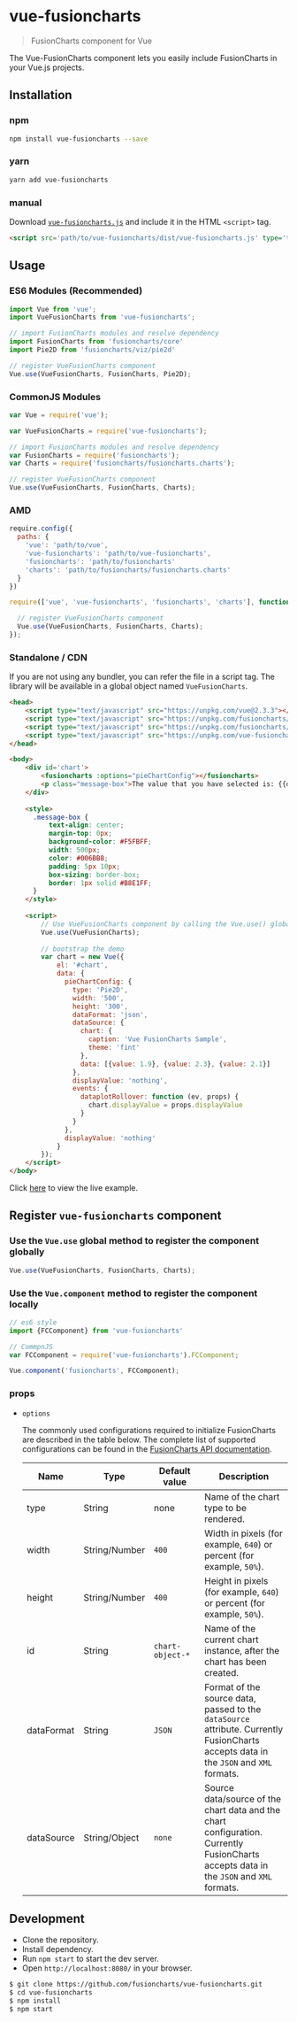 # vue-fusioncharts

> FusionCharts component for Vue

The Vue-FusionCharts component lets you easily include FusionCharts in your Vue.js projects.

## Installation

### npm

```bash
npm install vue-fusioncharts --save
```

### yarn

```bash
yarn add vue-fusioncharts
```

### manual

Download [`vue-fusioncharts.js`](https://github.com/fusioncharts/vue-fusioncharts/blob/master/dist/vue-fusioncharts.js) and include it in the HTML `<script>` tag.

```html
<script src='path/to/vue-fusioncharts/dist/vue-fusioncharts.js' type='text/javascript'></script>
```

## Usage

### ES6 Modules (Recommended)

```js
import Vue from 'vue';
import VueFusionCharts from 'vue-fusioncharts';

// import FusionCharts modules and resolve dependency
import FusionCharts from 'fusioncharts/core'
import Pie2D from 'fusioncharts/viz/pie2d'

// register VueFusionCharts component
Vue.use(VueFusionCharts, FusionCharts, Pie2D);
```

### CommonJS Modules

```js
var Vue = require('vue');

var VueFusionCharts = require('vue-fusioncharts');

// import FusionCharts modules and resolve dependency
var FusionCharts = require('fusioncharts');
var Charts = require('fusioncharts/fusioncharts.charts');

// register VueFusionCharts component
Vue.use(VueFusionCharts, FusionCharts, Charts);
```


### AMD

```js
require.config({
  paths: {
    'vue': 'path/to/vue',
    'vue-fusioncharts': 'path/to/vue-fusioncharts',
    'fusioncharts': 'path/to/fusioncharts'
    'charts': 'path/to/fusioncharts/fusioncharts.charts'
  }
})

require(['vue', 'vue-fusioncharts', 'fusioncharts', 'charts'], function (Vue, VueFusionCharts, FusionCharts, Charts) {

  // register VueFusionCharts component
  Vue.use(VueFusionCharts, FusionCharts, Charts);
});
```

### Standalone / CDN
If you are not using any bundler, you can refer the file in a script tag. The library will be available in a global object named `VueFusionCharts`.


```html
<head>
    <script type="text/javascript" src="https://unpkg.com/vue@2.3.3"></script>
    <script type="text/javascript" src="https://unpkg.com/fusioncharts/fusioncharts.js"></script>
    <script type="text/javascript" src="https://unpkg.com/fusioncharts/fusioncharts.charts.js"></script>
    <script type="text/javascript" src="https://unpkg.com/vue-fusioncharts/dist/vue-fusioncharts.min.js"></script>
</head>

<body>
    <div id='chart'>
        <fusioncharts :options="pieChartConfig"></fusioncharts>
        <p class="message-box">The value that you have selected is: {{displayValue}} </p>
    </div>
    
    <style>
      .message-box {
          text-align: center;
          margin-top: 0px;
          background-color: #F5FBFF;
          width: 500px;
          color: #006BB8;
          padding: 5px 10px;
          box-sizing: border-box;
          border: 1px solid #B8E1FF;
      }
    </style>
    
    <script>
        // Use VueFusionCharts component by calling the Vue.use() global method:
        Vue.use(VueFusionCharts);
        
        // bootstrap the demo
        var chart = new Vue({
            el: '#chart',
            data: {
              pieChartConfig: {
                type: 'Pie2D',
                width: '500',
                height: '300',
                dataFormat: 'json',
                dataSource: {
                  chart: {
                    caption: 'Vue FusionCharts Sample',
                    theme: 'fint'
                  },
                  data: [{value: 1.9}, {value: 2.3}, {value: 2.1}]
                },
                displayValue: 'nothing',
                events: {
                  dataplotRollover: function (ev, props) {
                    chart.displayValue = props.displayValue       
                  }       
                }
              },
              displayValue: 'nothing'
            }
        });
    </script>
</body>
```
Click [here](https://jsfiddle.net/rohitcoolblog/5Lt720a9/) to view the live example.

## Register `vue-fusioncharts` component
### Use the `Vue.use` global method to register the component globally
```js
Vue.use(VueFusionCharts, FusionCharts, Charts);
```
### Use the `Vue.component` method to register the component locally
```js
// es6 style
import {FCComponent} from 'vue-fusioncharts'

// CommpnJS
var FCComponent = require('vue-fusioncharts').FCComponent;

Vue.component('fusioncharts', FCComponent);

```

### props

* `options`

    The commonly used configurations required to initialize FusionCharts are described in the table below. The complete list of supported configurations can be found in the [FusionCharts API documentation](http://www.fusioncharts.com/dev/api/fusioncharts.html).

    <table>
        <thead>
            <tr>
                <th width="20%">Name</th>
                <th width="25%">Type</th>
                <th width="20%">Default value</th>
                <th width="35%">Description</th>
            </tr>
        </thead>
        <tbody>
            <tr>
                <td>type</td>
                <td>String</td>
                <td>none</td>
                <td>Name of the chart type to be rendered.</td>
            </tr>
            <tr>
                <td>width</td>
                <td>String/Number</td>
                <td><code>400</code></td>
                <td>Width in pixels (for example, <code>640</code>) or percent (for example, <code>50%</code>).</td>
            </tr>
            <tr>
                <td>height</td>
                <td>String/Number</td>
                <td><code>400</code></td>
                <td>Height in pixels (for example, <code>640</code>) or percent (for example, <code>50%</code>).</td>
            </tr>
            <tr>
                <td>id</td>
                <td>String</td>
                <td><code>chart-object-*</code></td>
                <td>Name of the current chart instance, after the chart has been created.</td>
            </tr>
            <tr>
                <td>dataFormat</td>
                <td>String</td>
                <td><code>JSON</code></td>
                <td>Format of the source data, passed to the <code>dataSource</code> attribute. Currently FusionCharts accepts data in the <code>JSON</code> and <code>XML</code> formats.</td>
            </tr>
            <tr>
                <td>dataSource</td>
                <td>String/Object</td>
                <td><code>none</code></td>
                <td>Source data/source of the chart data and the chart configuration. Currently FusionCharts accepts data in the <code>JSON</code> and <code>XML</code> formats.</td>
            </tr>
        </tbody>
    </table>



## Development
* Clone the repository.
* Install dependency.
* Run `npm start` to start the dev server.
* Open `http://localhost:8080/` in your browser.

```sh
$ git clone https://github.com/fusioncharts/vue-fusioncharts.git
$ cd vue-fusioncharts
$ npm install
$ npm start
```

